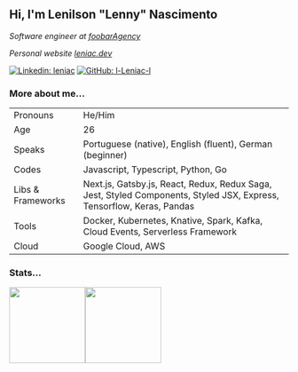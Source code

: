 ## Hi, I'm Lenilson "Lenny" Nascimento

*Software engineer at <a href="https://foobar.agency" target="_blank">foobarAgency</a>*

*Personal website <a href="https://leniac.dev" target="_blank">leniac.dev</a>*

[![Linkedin: leniac](https://img.shields.io/badge/-leniac-blue?style=flat-square&logo=Linkedin&logoColor=white&link=https://www.linkedin.com/in/leniac/)](https://www.linkedin.com/in/leniac/)
[![GitHub: l-Leniac-l](https://img.shields.io/github/followers/l-leniac-l?label=follow&style=social)](https://github.com/l-leniac-l)

### More about me...

| | |
|-|-|
| Pronouns | He/Him |
| Age | 26 |
| Speaks | Portuguese (native), English (fluent), German (beginner) |
| Codes | Javascript, Typescript, Python, Go |
| Libs & Frameworks | Next.js, Gatsby.js, React, Redux, Redux Saga, Jest, Styled Components, Styled JSX, Express, Tensorflow, Keras, Pandas |
| Tools | Docker, Kubernetes, Knative, Spark, Kafka, Cloud Events, Serverless Framework |
| Cloud | Google Cloud, AWS |


### Stats...
<a href="https://leniac.dev/"><img height="137px" src="https://github-readme-stats.vercel.app/api?username=l-leniac-l&hide_title=true&hide_border=true&show_icons=true&include_all_commits=true&count_private=true&line_height=21&text_color=fff&icon_color=fff&bg_color=202020&theme=white" /><!-- wi*quL3fcV --><img height="137px" src="https://github-readme-stats.vercel.app/api/top-langs/?username=l-leniac-l&hide=html,jupyter%20notebook,java,objective-c,css,shell,dockerfile&hide_title=true&hide_border=true&layout=compact&langs_count=5&text_color=fff&icon_color=fff&bg_color=202020&theme=white" /></a>
